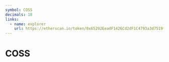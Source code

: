 ```yaml
---
symbol: COSS
decimals: 18
links:
  - name: explorer
    url: https://etherscan.io/token/0x65292EeadF1426Cd2dF1C4793a3d7519f253913b
---
```


# COSS
